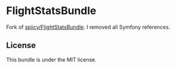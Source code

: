 FlightStatsBundle
=============

Fork of [spiicy/FlightStatsBundle](https://github.com/spiicy/FlightStatsBundle). I removed all Symfony references.

License
-------

This bundle is under the MIT license.